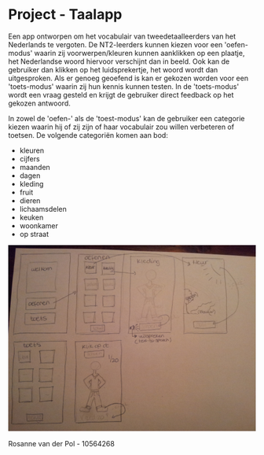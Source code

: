 Project - Taalapp
==================

Een app ontworpen om het vocabulair van tweedetaalleerders van het Nederlands te vergoten. De NT2-leerders kunnen kiezen voor een 'oefen-modus' waarin zij voorwerpen/kleuren kunnen aanklikken op een plaatje, het Nederlandse woord hiervoor verschijnt dan in beeld. Ook kan de gebruiker dan klikken op het luidsprekertje, het woord wordt dan uitgesproken. Als er genoeg geoefend is kan er gekozen worden voor een 'toets-modus' waarin zij hun kennis kunnen testen. In de 'toets-modus' wordt een vraag gesteld en krijgt de gebruiker direct feedback op het gekozen antwoord.

In zowel de 'oefen-' als de 'toest-modus' kan de gebruiker een categorie kiezen waarin hij of zij zijn of haar vocabulair zou willen verbeteren of toetsen. De volgende categoriën komen aan bod:
* kleuren
* cijfers
* maanden
* dagen
* kleding
* fruit
* dieren
* lichaamsdelen
* keuken
* woonkamer
* op straat

![20160104_222515](https://github.com/RosannevanderPol/Project/blob/master/doc/20160104_222515.jpg?raw=true)

Rosanne van der Pol - 10564268


